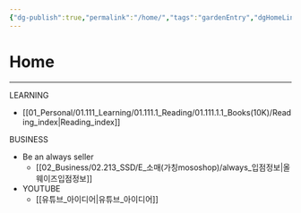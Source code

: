 ```yaml
---
{"dg-publish":true,"permalink":"/home/","tags":"gardenEntry","dgHomeLink":true,"dgPassFrontmatter":false}
---
```


# Home
---
LEARNING
- [[01_Personal/01.111_Learning/01.111.1_Reading/01.111.1.1_Books(10K)/Reading_index|Reading_index]]


BUSINESS
- Be an always seller
	- [[02_Business/02.213_SSD/E_소매(가칭mososhop)/always_입점정보|올웨이즈입점정보]]
- YOUTUBE
	- [[유튜브_아이디어|유튜브_아이디어]]


